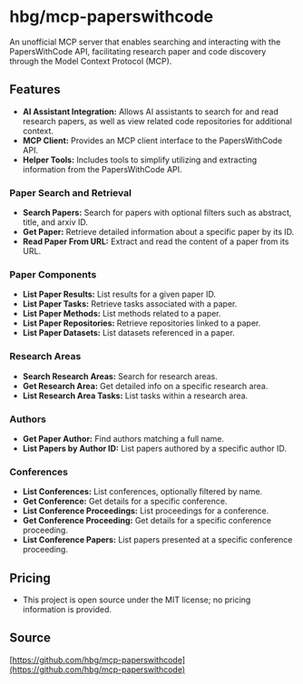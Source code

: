 # hbg/mcp-paperswithcode

An unofficial MCP server that enables searching and interacting with the PapersWithCode API, facilitating research paper and code discovery through the Model Context Protocol (MCP).

## Features
- **AI Assistant Integration:** Allows AI assistants to search for and read research papers, as well as view related code repositories for additional context.
- **MCP Client:** Provides an MCP client interface to the PapersWithCode API.
- **Helper Tools:** Includes tools to simplify utilizing and extracting information from the PapersWithCode API.

### Paper Search and Retrieval
- **Search Papers:** Search for papers with optional filters such as abstract, title, and arxiv ID.
- **Get Paper:** Retrieve detailed information about a specific paper by its ID.
- **Read Paper From URL:** Extract and read the content of a paper from its URL.

### Paper Components
- **List Paper Results:** List results for a given paper ID.
- **List Paper Tasks:** Retrieve tasks associated with a paper.
- **List Paper Methods:** List methods related to a paper.
- **List Paper Repositories:** Retrieve repositories linked to a paper.
- **List Paper Datasets:** List datasets referenced in a paper.

### Research Areas
- **Search Research Areas:** Search for research areas.
- **Get Research Area:** Get detailed info on a specific research area.
- **List Research Area Tasks:** List tasks within a research area.

### Authors
- **Get Paper Author:** Find authors matching a full name.
- **List Papers by Author ID:** List papers authored by a specific author ID.

### Conferences
- **List Conferences:** List conferences, optionally filtered by name.
- **Get Conference:** Get details for a specific conference.
- **List Conference Proceedings:** List proceedings for a conference.
- **Get Conference Proceeding:** Get details for a specific conference proceeding.
- **List Conference Papers:** List papers presented at a specific conference proceeding.

## Pricing
- This project is open source under the MIT license; no pricing information is provided.

## Source
[https://github.com/hbg/mcp-paperswithcode](https://github.com/hbg/mcp-paperswithcode)